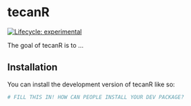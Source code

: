 
<!-- README.md is generated from README.Rmd. Please edit that file -->

# tecanR

<!-- badges: start -->

[![Lifecycle:
experimental](https://img.shields.io/badge/lifecycle-experimental-orange.svg)](https://lifecycle.r-lib.org/articles/stages.html#experimental)
<!-- badges: end -->

The goal of tecanR is to …

## Installation

You can install the development version of tecanR like so:

``` r
# FILL THIS IN! HOW CAN PEOPLE INSTALL YOUR DEV PACKAGE?
```
